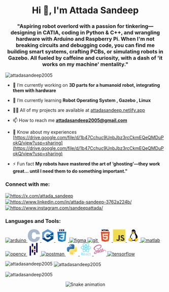 <h1 align="center">Hi 👋, I'm Attada Sandeep </h1>
<h3 align="center">"Aspiring robot overlord with a passion for tinkering—designing in CATIA, coding in Python & C++, and wrangling hardware with Arduino and Raspberry Pi. When I'm not breaking circuits and debugging code, you can find me building smart systems, crafting PCBs, or simulating robots in Gazebo. All fueled by caffeine and curiosity, with a dash of 'it works on my machine' mentality."</h3>

<img src="https://media1.giphy.com/media/v1.Y2lkPTc5MGI3NjExNmFvOHFmd2VyY2JpcXpvM3JiM3IwNDIwOHFtNHM2dnRtd2RjcGlucyZlcD12MV9pbnRlcm5hbF9naWZfYnlfaWQmY3Q9Zw/doXBzUFJRxpaUbuaqz/giphy.gif" width="300px" align="right" alt="">
<p align="left"> <img src="https://komarev.com/ghpvc/?username=attadasandeep2005&label=Profile%20views&color=0e75b6&style=flat" alt="attadasandeep2005" /> </p>



- 🔭 I’m currently working on **3D parts for a humanoid robot, integrating them with hardware**

- 🌱 I’m currently learning **Robot Operating System , Gazebo , Linux**

- 👨‍💻 All of my projects are available at [attadasandeep.netlify.app](attadasandeep.netlify.app)

- 📫 How to reach me **attadasandeep2005@gmail.com**

- 📄 Know about my experiences [https://drive.google.com/file/d/1b47Cchuc9UnbJbz3rcCkmEQeQMDuPokQ/view?usp=sharing](https://drive.google.com/file/d/1b47Cchuc9UnbJbz3rcCkmEQeQMDuPokQ/view?usp=sharing)

- ⚡ Fun fact **My robots have mastered the art of ‘ghosting’—they work great... until I need them to do something important."**

<h3 align="left">Connect with me:</h3>
<p align="left">
<a href="https://twitter.com/https://x.com/attada_sandeep" target="blank"><img align="center" src="https://raw.githubusercontent.com/rahuldkjain/github-profile-readme-generator/master/src/images/icons/Social/twitter.svg" alt="https://x.com/attada_sandeep" height="30" width="40" /></a>
<a href="https://linkedin.com/in/https://www.linkedin.com/in/attada-sandeep-3762a224b/" target="blank"><img align="center" src="https://raw.githubusercontent.com/rahuldkjain/github-profile-readme-generator/master/src/images/icons/Social/linked-in-alt.svg" alt="https://www.linkedin.com/in/attada-sandeep-3762a224b/" height="30" width="40" /></a>
<a href="https://instagram.com/https://www.instagram.com/sandeepattada/" target="blank"><img align="center" src="https://raw.githubusercontent.com/rahuldkjain/github-profile-readme-generator/master/src/images/icons/Social/instagram.svg" alt="https://www.instagram.com/sandeepattada/" height="30" width="40" /></a>
</p>

<h3 align="left">Languages and Tools:</h3>
<p align="left"> <a href="https://www.arduino.cc/" target="_blank" rel="noreferrer"> <img src="https://cdn.worldvectorlogo.com/logos/arduino-1.svg" alt="arduino" width="40" height="40"/> </a> <a href="https://www.cprogramming.com/" target="_blank" rel="noreferrer"> <img src="https://raw.githubusercontent.com/devicons/devicon/master/icons/c/c-original.svg" alt="c" width="40" height="40"/> </a> <a href="https://www.w3schools.com/cpp/" target="_blank" rel="noreferrer"> <img src="https://raw.githubusercontent.com/devicons/devicon/master/icons/cplusplus/cplusplus-original.svg" alt="cplusplus" width="40" height="40"/> </a> <a href="https://www.w3schools.com/css/" target="_blank" rel="noreferrer"> <img src="https://raw.githubusercontent.com/devicons/devicon/master/icons/css3/css3-original-wordmark.svg" alt="css3" width="40" height="40"/> </a> <a href="https://www.figma.com/" target="_blank" rel="noreferrer"> <img src="https://www.vectorlogo.zone/logos/figma/figma-icon.svg" alt="figma" width="40" height="40"/> </a> <a href="https://git-scm.com/" target="_blank" rel="noreferrer"> <img src="https://www.vectorlogo.zone/logos/git-scm/git-scm-icon.svg" alt="git" width="40" height="40"/> </a> <a href="https://www.w3.org/html/" target="_blank" rel="noreferrer"> <img src="https://raw.githubusercontent.com/devicons/devicon/master/icons/html5/html5-original-wordmark.svg" alt="html5" width="40" height="40"/> </a> <a href="https://developer.mozilla.org/en-US/docs/Web/JavaScript" target="_blank" rel="noreferrer"> <img src="https://raw.githubusercontent.com/devicons/devicon/master/icons/javascript/javascript-original.svg" alt="javascript" width="40" height="40"/> </a> <a href="https://www.linux.org/" target="_blank" rel="noreferrer"> <img src="https://raw.githubusercontent.com/devicons/devicon/master/icons/linux/linux-original.svg" alt="linux" width="40" height="40"/> </a> <a href="https://www.mathworks.com/" target="_blank" rel="noreferrer"> <img src="https://upload.wikimedia.org/wikipedia/commons/2/21/Matlab_Logo.png" alt="matlab" width="40" height="40"/> </a> <a href="https://opencv.org/" target="_blank" rel="noreferrer"> <img src="https://www.vectorlogo.zone/logos/opencv/opencv-icon.svg" alt="opencv" width="40" height="40"/> </a> <a href="https://pandas.pydata.org/" target="_blank" rel="noreferrer"> <img src="https://raw.githubusercontent.com/devicons/devicon/2ae2a900d2f041da66e950e4d48052658d850630/icons/pandas/pandas-original.svg" alt="pandas" width="40" height="40"/> </a> <a href="https://postman.com" target="_blank" rel="noreferrer"> <img src="https://www.vectorlogo.zone/logos/getpostman/getpostman-icon.svg" alt="postman" width="40" height="40"/> </a> <a href="https://www.python.org" target="_blank" rel="noreferrer"> <img src="https://raw.githubusercontent.com/devicons/devicon/master/icons/python/python-original.svg" alt="python" width="40" height="40"/> </a> <a href="https://reactjs.org/" target="_blank" rel="noreferrer"> <img src="https://raw.githubusercontent.com/devicons/devicon/master/icons/react/react-original-wordmark.svg" alt="react" width="40" height="40"/> </a> <a href="https://sass-lang.com" target="_blank" rel="noreferrer"> <img src="https://raw.githubusercontent.com/devicons/devicon/master/icons/sass/sass-original.svg" alt="sass" width="40" height="40"/> </a> <a href="https://www.tensorflow.org" target="_blank" rel="noreferrer"> <img src="https://www.vectorlogo.zone/logos/tensorflow/tensorflow-icon.svg" alt="tensorflow" width="40" height="40"/> </a> </p>

<p><img align="left" src="https://github-readme-stats.vercel.app/api/top-langs?username=attadasandeep2005&show_icons=true&locale=en&layout=compact" alt="attadasandeep2005" /></p>

<p>&nbsp;<img align="center" src="https://github-readme-stats.vercel.app/api?username=attadasandeep2005&show_icons=true&locale=en" alt="attadasandeep2005" /></p>

<p><img align="center" src="https://github-readme-streak-stats.herokuapp.com/?user=attadasandeep2005&" alt="attadasandeep2005" /></p>
<!-- Snake Game Repo View -->

<div align="center">
  <img src="https://profile-readme-generator.com/assets/snake.svg" alt="Snake animation" />
</div>
